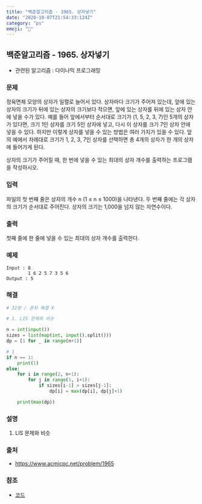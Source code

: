 ```yaml
---
title: "백준알고리즘 - 1965. 상자넣기"
date: "2020-10-07T21:54:33:124Z"
category: "ps"
emoji: "🌄"
---
```


## 백준알고리즘 - 1965. 상자넣기

- 관련된 알고리즘 : 다이나믹 프로그래밍

### 문제

정육면체 모양의 상자가 일렬로 늘어서 있다. 상자마다 크기가 주어져 있는데, 앞에 있는 상자의 크기가 뒤에 있는 상자의 크기보다 작으면, 앞에 있는 상자를 뒤에 있는 상자 안에 넣을 수가 있다. 예를 들어 앞에서부터 순서대로 크기가 (1, 5, 2, 3, 7)인 5개의 상자가 있다면, 크기 1인 상자를 크기 5인 상자에 넣고, 다시 이 상자를 크기 7인 상자 안에 넣을 수 있다. 하지만 이렇게 상자를 넣을 수 있는 방법은 여러 가지가 있을 수 있다. 앞의 예에서 차례대로 크기가 1, 2, 3, 7인 상자를 선택하면 총 4개의 상자가 한 개의 상자에 들어가게 된다.

상자의 크기가 주어질 때, 한 번에 넣을 수 있는 최대의 상자 개수를 출력하는 프로그램을 작성하시오.

### 입력

파일의 첫 번째 줄은 상자의 개수 n (1 ≤ n ≤ 1000)을 나타낸다. 두 번째 줄에는 각 상자의 크기가 순서대로 주어진다. 상자의 크기는 1,000을 넘지 않는 자연수이다.

### 출력

첫째 줄에 한 줄에 넣을 수 있는 최대의 상자 개수를 출력한다.

### 예제

```
Input : 8
        1 6 2 5 7 3 5 6
Output : 5
```


### 해결

```python
# 32분 / 혼자 해결 X

# 1. LIS 문제와 비슷

n = int(input())
sizes = list(map(int, input().split()))
dp = [1 for _ in range(n+1)]

# 1
if n == 1:
    print(1)
else:
    for i in range(2, n+1):
        for j in range(1, i+1):
            if sizes[i-1] > sizes[j-1]:
                dp[i] = max(dp[i], dp[j]+1)

    print(max(dp))

```

### 설명

1. LIS 문제와 비슷


### 출처

- https://www.acmicpc.net/problem/1965

### 참조

- [코드](https://hooongs.tistory.com/153)